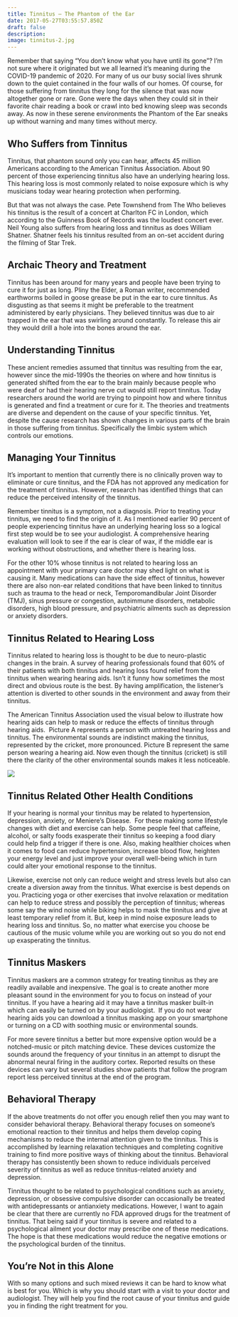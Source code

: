 ```yaml
---
title: Tinnitus – The Phantom of the Ear
date: 2017-05-27T03:55:57.850Z
draft: false
description:
image: tinnitus-2.jpg
---
```


<!--StartFragment-->

Remember that saying “You don’t know what you have until its gone”? I’m not sure where it originated but we all learned it’s meaning during the COVID-19 pandemic of 2020. For many of us our busy social lives shrunk down to the quiet contained in the four walls of our homes. Of course, for those suffering from tinnitus they long for the silence that was now altogether gone or rare. Gone were the days when they could sit in their favorite chair reading a book or crawl into bed knowing sleep was seconds away. As now in these serene environments the Phantom of the Ear sneaks up without warning and many times without mercy.

## Who Suffers from Tinnitus

Tinnitus, that phantom sound only you can hear, affects 45 million Americans according to the American Tinnitus Association. About 90 percent of those experiencing tinnitus also have an underlying hearing loss. This hearing loss is most commonly related to noise exposure which is why musicians today wear hearing protection when performing.

But that was not always the case. Pete Townshend from The Who believes his tinnitus is the result of a concert at Charlton FC in London, which according to the Guinness Book of Records was the loudest concert ever. Neil Young also suffers from hearing loss and tinnitus as does William Shatner. Shatner feels his tinnitus resulted from an on-set accident during the filming of Star Trek.

## Archaic Theory and Treatment

Tinnitus has been around for many years and people have been trying to cure it for just as long. Pliny the Elder, a Roman writer, recommended earthworms boiled in goose grease be put in the ear to cure tinnitus. As disgusting as that seems it might be preferable to the treatment administered by early physicians. They believed tinnitus was due to air trapped in the ear that was swirling around constantly. To release this air they would drill a hole into the bones around the ear.

## Understanding Tinnitus

These ancient remedies assumed that tinnitus was resulting from the ear, however since the mid-1990s the theories on where and how tinnitus is generated shifted from the ear to the brain mainly because people who were deaf or had their hearing nerve cut would still report tinnitus. Today researchers around the world are trying to pinpoint how and where tinnitus is generated and find a treatment or cure for it. The theories and treatments are diverse and dependent on the cause of your specific tinnitus. Yet, despite the cause research has shown changes in various parts of the brain in those suffering from tinnitus. Specifically the limbic system which controls our emotions.

## Managing Your Tinnitus

It’s important to mention that currently there is no clinically proven way to eliminate or cure tinnitus, and the FDA has not approved any medication for the treatment of tinnitus. However, research has identified things that can reduce the perceived intensity of the tinnitus.

Remember tinnitus is a symptom, not a diagnosis. Prior to treating your tinnitus, we need to find the origin of it. As I mentioned earlier 90 percent of people experiencing tinnitus have an underlying hearing loss so a logical first step would be to see your audiologist. A comprehensive hearing evaluation will look to see if the ear is clear of wax, if the middle ear is working without obstructions, and whether there is hearing loss.

For the other 10% whose tinnitus is not related to hearing loss an appointment with your primary care doctor may shed light on what is causing it. Many medications can have the side effect of tinnitus, however there are also non-ear related conditions that have been linked to tinnitus such as trauma to the head or neck, Temporomandibular Joint Disorder (TMJ), sinus pressure or congestion, autoimmune disorders, metabolic disorders, high blood pressure, and psychiatric ailments such as depression or anxiety disorders.

## Tinnitus Related to Hearing Loss

Tinnitus related to hearing loss is thought to be due to neuro-plastic changes in the brain. A survey of hearing professionals found that 60% of their patients with both tinnitus and hearing loss found relief from the tinnitus when wearing hearing aids. Isn’t it funny how sometimes the most direct and obvious route is the best. By having amplification, the listener’s attention is diverted to other sounds in the environment and away from their tinnitus.

The American Tinnitus Association used the visual below to illustrate how hearing aids can help to mask or reduce the effects of tinnitus through hearing aids.  Picture A represents a person with untreated hearing loss and tinnitus. The environmental sounds are indistinct making the tinnitus, represented by the cricket, more pronounced. Picture B represent the same person wearing a hearing aid. Now even though the tinnitus (cricket) is still there the clarity of the other environmental sounds makes it less noticeable.

![](tinnitus.cricket.jpg)

<!--StartFragment-->

## Tinnitus Related Other Health Conditions

If your hearing is normal your tinnitus may be related to hypertension, depression, anxiety, or Meniere’s Disease.  For these making some lifestyle changes with diet and exercise can help. Some people feel that caffeine, alcohol, or salty foods exasperate their tinnitus so keeping a food diary could help find a trigger if there is one. Also, making healthier choices when it comes to food can reduce hypertension, increase blood flow, heighten your energy level and just improve your overall well-being which in turn could alter your emotional response to the tinnitus.

Likewise, exercise not only can reduce weight and stress levels but also can create a diversion away from the tinnitus. What exercise is best depends on you. Practicing yoga or other exercises that involve relaxation or meditation can help to reduce stress and possibly the perception of tinnitus; whereas some say the wind noise while biking helps to mask the tinnitus and give at least temporary relief from it. But, keep in mind noise exposure leads to hearing loss and tinnitus. So, no matter what exercise you choose be cautious of the music volume while you are working out so you do not end up exasperating the tinnitus.

## Tinnitus Maskers

Tinnitus maskers are a common strategy for treating tinnitus as they are readily available and inexpensive. The goal is to create another more pleasant sound in the environment for you to focus on instead of your tinnitus. If you have a hearing aid it may have a tinnitus masker built-in which can easily be turned on by your audiologist.  If you do not wear hearing aids you can download a tinnitus masking app on your smartphone or turning on a CD with soothing music or environmental sounds.

For more severe tinnitus a better but more expensive option would be a notched-music or pitch matching device. These devices customize the sounds around the frequency of your tinnitus in an attempt to disrupt the abnormal neural firing in the auditory cortex. Reported results on these devices can vary but several studies show patients that follow the program report less perceived tinnitus at the end of the program.

## Behavioral Therapy

If the above treatments do not offer you enough relief then you may want to consider behavioral therapy. Behavioral therapy focuses on someone’s emotional reaction to their tinnitus and helps them develop coping mechanisms to reduce the internal attention given to the tinnitus. This is accomplished by learning relaxation techniques and completing cognitive training to find more positive ways of thinking about the tinnitus. Behavioral therapy has consistently been shown to reduce individuals perceived severity of tinnitus as well as reduce tinnitus-related anxiety and depression.

Tinnitus thought to be related to psychological conditions such as anxiety, depression, or obsessive compulsive disorder can occasionally be treated with antidepressants or antianxiety medications. However, I want to again be clear that there are currently no FDA approved drugs for the treatment of tinnitus. That being said if your tinnitus is severe and related to a psychological ailment your doctor may prescribe one of these medications. The hope is that these medications would reduce the negative emotions or the psychological burden of the tinnitus.

## You’re Not in this Alone

With so many options and such mixed reviews it can be hard to know what is best for you. Which is why you should start with a visit to your doctor and audiologist. They will help you find the root cause of your tinnitus and guide you in finding the right treatment for you.

<!--EndFragment-->

<!--EndFragment-->
